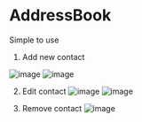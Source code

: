 # AddressBook
 
 Simple to use
 
 1) Add new contact
 
![image](https://user-images.githubusercontent.com/90557191/132987344-fa7066ea-8721-4034-bea7-a215c36a7917.png)
![image](https://user-images.githubusercontent.com/90557191/132987385-2b601051-d69f-4223-b015-6aeb4d8d7e6e.png)

 2) Edit contact
![image](https://user-images.githubusercontent.com/90557191/132987409-83d76b6c-6e9e-4c6f-8ee2-fff29396b7b5.png)
![image](https://user-images.githubusercontent.com/90557191/132987421-0852b07d-1948-4451-a666-7ecbcd77457a.png)


 3) Remove contact
 ![image](https://user-images.githubusercontent.com/90557191/132987435-d44ae48f-ca3c-4e43-9f5f-09b604bd7877.png)

 
 
